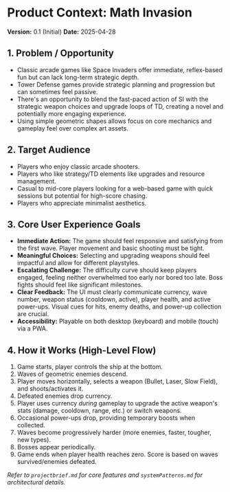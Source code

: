 # Product Context: Math Invasion

**Version:** 0.1 (Initial)
**Date:** 2025-04-28

## 1. Problem / Opportunity

*   Classic arcade games like Space Invaders offer immediate, reflex-based fun but can lack long-term strategic depth.
*   Tower Defense games provide strategic planning and progression but can sometimes feel passive.
*   There's an opportunity to blend the fast-paced action of SI with the strategic weapon choices and upgrade loops of TD, creating a novel and potentially more engaging experience.
*   Using simple geometric shapes allows focus on core mechanics and gameplay feel over complex art assets.

## 2. Target Audience

*   Players who enjoy classic arcade shooters.
*   Players who like strategy/TD elements like upgrades and resource management.
*   Casual to mid-core players looking for a web-based game with quick sessions but potential for high-score chasing.
*   Players who appreciate minimalist aesthetics.

## 3. Core User Experience Goals

*   **Immediate Action:** The game should feel responsive and satisfying from the first wave. Player movement and basic shooting must be tight.
*   **Meaningful Choices:** Selecting and upgrading weapons should feel impactful and allow for different playstyles.
*   **Escalating Challenge:** The difficulty curve should keep players engaged, feeling neither overwhelmed too early nor bored too late. Boss fights should feel like significant milestones.
*   **Clear Feedback:** The UI must clearly communicate currency, wave number, weapon status (cooldown, active), player health, and active power-ups. Visual cues for hits, enemy deaths, and power-up collection are crucial.
*   **Accessibility:** Playable on both desktop (keyboard) and mobile (touch) via a PWA.

## 4. How it Works (High-Level Flow)

1.  Game starts, player controls the ship at the bottom.
2.  Waves of geometric enemies descend.
3.  Player moves horizontally, selects a weapon (Bullet, Laser, Slow Field), and shoots/activates it.
4.  Defeated enemies drop currency.
5.  Player uses currency *during* gameplay to upgrade the active weapon's stats (damage, cooldown, range, etc.) or switch weapons.
6.  Occasional power-ups drop, providing temporary boosts when collected.
7.  Waves become progressively harder (more enemies, faster, tougher, new types).
8.  Bosses appear periodically.
9.  Game ends when player health reaches zero. Score is based on waves survived/enemies defeated.

*Refer to `projectbrief.md` for core features and `systemPatterns.md` for architectural details.*
